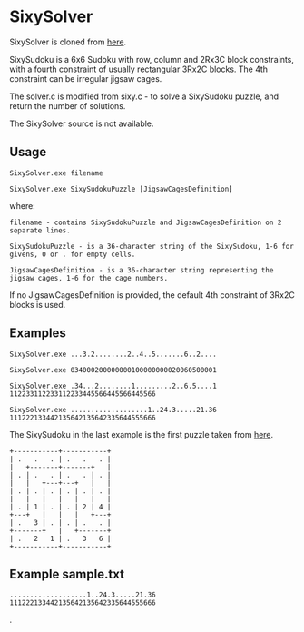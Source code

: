 # SixySolver

SixySolver is cloned from [here](https://github.com/wilberdk/sixy).

SixySudoku is a 6x6 Sudoku with row, column and 2Rx3C block constraints, with a fourth constraint of usually rectangular 3Rx2C blocks. The 4th constraint can be irregular jigsaw cages.

The solver.c is modified from sixy.c - to solve a SixySudoku puzzle, and return the number of solutions.

The SixySolver source is not available.

## Usage
```
SixySolver.exe filename

SixySolver.exe SixySudokuPuzzle [JigsawCagesDefinition]
```

where:
```
filename - contains SixySudokuPuzzle and JigsawCagesDefinition on 2 separate lines.

SixySudokuPuzzle - is a 36-character string of the SixySudoku, 1-6 for givens, 0 or . for empty cells.

JigsawCagesDefinition - is a 36-character string representing the jigsaw cages, 1-6 for the cage numbers.
```

If no JigsawCagesDefinition is provided, the default 4th constraint of  3Rx2C blocks is used.

## Examples
```
SixySolver.exe ...3.2........2..4..5.......6..2....

SixySolver.exe 034000200000000100000000020060500001

SixySolver.exe .34...2........1.........2..6.5....1 112233112233112233445566445566445566

SixySolver.exe ...................1..24.3.....21.36 111222133442135642135642335644555666
```

The SixySudoku in the last example is the first puzzle taken from [here](http://sites.math.rutgers.edu/~zeilberg/Sixy/Problems.html).
```
+-----------+-----------+
| .   .   . | .   .   . |
|   +-------+-------+   |
| . | .   . | .   . | . |
|   |   +---+---+   |   |
| . | . | . | . | . | . |
|   |   |   |   |   |   |
| . | 1 | . | . | 2 | 4 |
+---+   |   |   |   +---+
| .   3 | . | . | .   . |
+-------+   |   +-------+
| .   2   1 | .   3   6 |
+-----------+-----------+
```

## Example sample.txt
```
...................1..24.3.....21.36
111222133442135642135642335644555666
```

.

